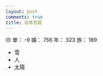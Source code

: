 ```yaml
---
layout: post
comments: true
title: 日本百說
---
```


:persevere: 單： -9 婚： 756 年： 323 旅： 189

- 雪
- 人
- 太陽


